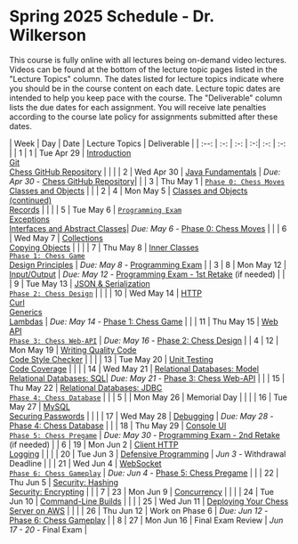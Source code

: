 # Spring 2025 Schedule - Dr. Wilkerson
This course is fully online with all lectures being on-demand video lectures. Videos can be found at the bottom of the lecture topic pages listed in the "Lecture Topics" column. The dates listed for lecture topics indicate where you should be in the course content on each date. Lecture topic dates are intended to help you keep pace with the course. The "Deliverable" column lists the due dates for each assignment. You will receive late penalties according to the course late policy for assignments submitted after these dates.


| Week | Day | Date       | Lecture Topics                 | Deliverable |
| :--: | :-: | :-: | :-:| :-: | :-: |
|  1   |  1  | Tue Apr 29 | [Introduction](https://github.com/softwareconstruction240/softwareconstruction/blob/main/instruction/introduction/introduction.md)<br /> [Git](https://github.com/softwareconstruction240/softwareconstruction/blob/main/instruction/git/git.md)<br /> [Chess GitHub Repository](https://github.com/softwareconstruction240/softwareconstruction/blob/main/chess/chess-github-repository/chess-github-repository.md) | |
|      |  2  | Wed Apr 30 | [Java Fundamentals](https://github.com/softwareconstruction240/softwareconstruction/blob/main/instruction/java-fundamentals/java-fundamentals.md) | _Due: Apr 30_ - [Chess GitHub Repository](https://github.com/softwareconstruction240/softwareconstruction/blob/main/chess/chess-github-repository/chess-github-repository.md)|
|      |  3  | Thu May 1 | [`Phase 0: Chess Moves`](https://github.com/softwareconstruction240/softwareconstruction/blob/main/chess/0-chess-moves/chess-moves.md)<br /> [Classes and Objects](https://github.com/softwareconstruction240/softwareconstruction/blob/main/instruction/classes-and-objects/classes-and-objects.md) | |
|  2   |  4  | Mon May 5 | [Classes and Objects (continued)](https://github.com/softwareconstruction240/softwareconstruction/blob/main/instruction/classes-and-objects/classes-and-objects.md)<br />[Records](https://github.com/softwareconstruction240/softwareconstruction/blob/main/instruction/records/records.md) |  |
|      |  5  | Tue May 6 | [`Programming Exam`](https://github.com/softwareconstruction240/softwareconstruction/blob/main/instruction/programming-exam/programming-exam.md) <br /> [Exceptions](https://github.com/softwareconstruction240/softwareconstruction/blob/main/instruction/exceptions/exceptions.md) <br />[Interfaces and Abstract Classes](https://github.com/softwareconstruction240/softwareconstruction/blob/main/instruction/interfaces-abstract-classes/interfaces-and-abstract-classes.md)| _Due: May 6_ - [Phase 0: Chess Moves](https://github.com/softwareconstruction240/softwareconstruction/blob/main/chess/0-chess-moves/chess-moves.md) |
|      |  6  | Wed May 7 | [Collections](https://github.com/softwareconstruction240/softwareconstruction/blob/main/instruction/collections/collections.md)<br/> [Copying Objects](https://github.com/softwareconstruction240/softwareconstruction/blob/main/instruction/copying-objects/copying-objects.md) | |
|      |  7  | Thu May 8 | [Inner Classes](https://github.com/softwareconstruction240/softwareconstruction/blob/main/instruction/inner-classes/inner-classes.md)<br/> [`Phase 1: Chess Game`](https://github.com/softwareconstruction240/softwareconstruction/blob/main/chess/1-chess-game/chess-game.md)<br /> [Design Principles](https://github.com/softwareconstruction240/softwareconstruction/blob/main/instruction/design-principles/design-principles.md) | _Due: May 8_ - [Programming Exam](https://github.com/softwareconstruction240/softwareconstruction/blob/main/instruction/programming-exam/programming-exam.md) |
|  3   |  8  | Mon May 12  | [Input/Output](https://github.com/softwareconstruction240/softwareconstruction/blob/main/instruction/io/io.md) | _Due: May 12_ - [Programming Exam - 1st Retake](https://github.com/softwareconstruction240/softwareconstruction/blob/main/instruction/programming-exam/programming-exam.md) (if needed) |
|      |  9  | Tue May 13  | [JSON & Serialization](https://github.com/softwareconstruction240/softwareconstruction/blob/main/instruction/json/json.md)<br/> [`Phase 2: Chess Design`](https://github.com/softwareconstruction240/softwareconstruction/blob/main/chess/2-server-design/server-design.md) | |
|      | 10  | Wed May 14  | [HTTP](https://github.com/softwareconstruction240/softwareconstruction/blob/main/instruction/http/http.md)<br /> [Curl](https://github.com/softwareconstruction240/softwareconstruction/blob/main/instruction/curl/curl.md)<br /> [Generics](https://github.com/softwareconstruction240/softwareconstruction/blob/main/instruction/generics/generics.md)<br/>[Lambdas](https://github.com/softwareconstruction240/softwareconstruction/blob/main/instruction/lambdas/lambdas.md) | _Due: May 14_ - [Phase 1: Chess Game](https://github.com/softwareconstruction240/softwareconstruction/blob/main/chess/1-chess-game/chess-game.md) |
|      | 11  | Thu May 15 | [Web API](https://github.com/softwareconstruction240/softwareconstruction/blob/main/instruction/web-api/web-api.md)<br/>[`Phase 3: Chess Web-API`](https://github.com/softwareconstruction240/softwareconstruction/blob/main/chess/3-web-api/web-api.md) | _Due: May 16_ - [Phase 2: Chess Design](https://github.com/softwareconstruction240/softwareconstruction/blob/main/chess/2-server-design/server-design.md) |
|  4   | 12  | Mon May 19 | [Writing Quality Code](https://github.com/softwareconstruction240/softwareconstruction/blob/main/instruction/quality-code/quality-code.md)<br /> [Code Style Checker](https://github.com/softwareconstruction240/softwareconstruction/blob/main/instruction/style-checker/style-checker.md) | |
|      | 13 | Tue May 20 | [Unit Testing](https://github.com/softwareconstruction240/softwareconstruction/blob/main/instruction/unit-testing/unit-testing.md)<br /> [Code Coverage](https://github.com/softwareconstruction240/softwareconstruction/blob/main/instruction/code-coverage/code-coverage.md) | |
|      | 14  | Wed May 21 | [Relational Databases: Model](https://github.com/softwareconstruction240/softwareconstruction/blob/main/instruction/db-model/db-model.md)<br /> [Relational Databases: SQL](https://github.com/softwareconstruction240/softwareconstruction/blob/main/instruction/db-sql/db-sql.md)|  _Due: May 21_ - [Phase 3: Chess Web-API](https://github.com/softwareconstruction240/softwareconstruction/blob/main/chess/3-web-api/web-api.md)  |
|      | 15  | Thu May 22 | [Relational Databases: JDBC](https://github.com/softwareconstruction240/softwareconstruction/blob/main/instruction/db-jdbc/db-jdbc.md)<br/> [`Phase 4: Chess Database`](https://github.com/softwareconstruction240/softwareconstruction/blob/main/chess/4-database/database.md) | |
|  5   |  | Mon May 26  | Memorial Day | |
|      | 16  | Tue May 27  | [MySQL](https://github.com/softwareconstruction240/softwareconstruction/blob/main/instruction/mysql/mysql.md)<br />[Securing Passwords](https://github.com/softwareconstruction240/softwareconstruction/blob/main/instruction/securing-passwords/securing-passwords.md) | |
|      | 17  | Wed May 28  | [Debugging](https://github.com/softwareconstruction240/softwareconstruction/blob/main/instruction/debugging/debugging.md) | _Due: May 28_ - [Phase 4: Chess Database](https://github.com/softwareconstruction240/softwareconstruction/blob/main/chess/4-database/database.md) |
|      | 18  | Thu May 29 | [Console UI](https://github.com/softwareconstruction240/softwareconstruction/blob/main/instruction/console-ui/console-ui.md)<br/> [`Phase 5: Chess Pregame`](https://github.com/softwareconstruction240/softwareconstruction/blob/main/chess/5-pregame/pregame.md) | _Due: May 30_ - [Programming Exam - 2nd Retake](https://github.com/softwareconstruction240/softwareconstruction/blob/main/instruction/programming-exam/programming-exam.md) (if needed) |
|  6  | 19  | Mon Jun 2 | [Client HTTP](https://github.com/softwareconstruction240/softwareconstruction/blob/main/instruction/web-api/web-api.md)<br /> [Logging](https://github.com/softwareconstruction240/softwareconstruction/blob/main/instruction/logging/logging.md) | |
|      | 20  | Tue Jun 3 | [Defensive Programming](https://github.com/softwareconstruction240/softwareconstruction/blob/main/instruction/defensive-programming/defensive-programming.md) | _Jun 3_ - Withdrawal Deadline |
|      | 21  | Wed Jun 4 | [WebSocket](https://github.com/softwareconstruction240/softwareconstruction/blob/main/instruction/websocket/websocket.md)<br />[`Phase 6: Chess Gameplay`](https://github.com/softwareconstruction240/softwareconstruction/blob/main/chess/6-gameplay/gameplay.md) | _Due: Jun 4_ - [Phase 5: Chess Pregame](https://github.com/softwareconstruction240/softwareconstruction/blob/main/chess/5-pregame/pregame.md)  |
|      | 22  | Thu Jun 5 | [Security: Hashing](https://github.com/softwareconstruction240/softwareconstruction/blob/main/instruction/computer-security/computer-security.md)<br />[Security: Encrypting](https://github.com/softwareconstruction240/softwareconstruction/blob/main/instruction/computer-security/computer-security.md) | |
|  7   | 23  | Mon Jun 9 | [Concurrency](https://github.com/softwareconstruction240/softwareconstruction/blob/main/instruction/concurrency/concurrency.md) | |
|      | 24  | Tue Jun 10  | [Command-Line Builds](https://github.com/softwareconstruction240/softwareconstruction/blob/main/instruction/command-line-builds/command-line-builds.md) | |
|      | 25  | Wed Jun 11  | [Deploying Your Chess Server on AWS](https://github.com/softwareconstruction240/softwareconstruction/blob/main/instruction/aws-chess-server/aws-chess-server.md) | |
|      | 26  | Thu Jun 12  | Work on Phase 6 | _Due: Jun 12_ - [Phase 6: Chess Gameplay](https://github.com/softwareconstruction240/softwareconstruction/blob/main/chess/6-gameplay/gameplay.md) |
|  8   | 27  | Mon Jun 16 | Final Exam Review | _Jun 17 - 20_ - Final Exam |
